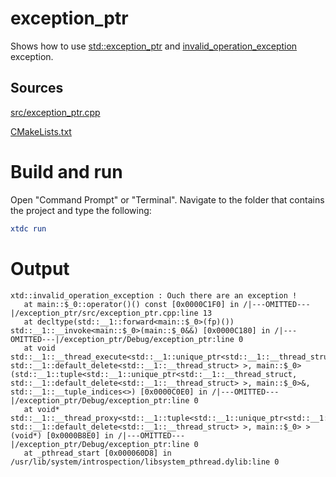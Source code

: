 # exception_ptr

Shows how to use [std::exception_ptr](https://en.cppreference.com/w/cpp/error/exception_ptr) and [invalid_operation_exception](https://codedocs.xyz/gammasoft71/xtd/classxtd_1_1invalid__operation__exception.html) exception.

## Sources

[src/exception_ptr.cpp](src/exception_ptr.cpp)

[CMakeLists.txt](CMakeLists.txt)

# Build and run

Open "Command Prompt" or "Terminal". Navigate to the folder that contains the project and type the following:

```cmake
xtdc run
```

# Output

```
xtd::invalid_operation_exception : Ouch there are an exception !
   at main::$_0::operator()() const [0x0000C1F0] in /|---OMITTED---|/exception_ptr/src/exception_ptr.cpp:line 13
   at decltype(std::__1::forward<main::$_0>(fp)()) std::__1::__invoke<main::$_0>(main::$_0&&) [0x0000C180] in /|---OMITTED---|/exception_ptr/Debug/exception_ptr:line 0
   at void std::__1::__thread_execute<std::__1::unique_ptr<std::__1::__thread_struct, std::__1::default_delete<std::__1::__thread_struct> >, main::$_0>(std::__1::tuple<std::__1::unique_ptr<std::__1::__thread_struct, std::__1::default_delete<std::__1::__thread_struct> >, main::$_0>&, std::__1::__tuple_indices<>) [0x0000C0E0] in /|---OMITTED---|/exception_ptr/Debug/exception_ptr:line 0
   at void* std::__1::__thread_proxy<std::__1::tuple<std::__1::unique_ptr<std::__1::__thread_struct, std::__1::default_delete<std::__1::__thread_struct> >, main::$_0> >(void*) [0x0000B8E0] in /|---OMITTED---|/exception_ptr/Debug/exception_ptr:line 0
   at _pthread_start [0x000060D8] in /usr/lib/system/introspection/libsystem_pthread.dylib:line 0
```
